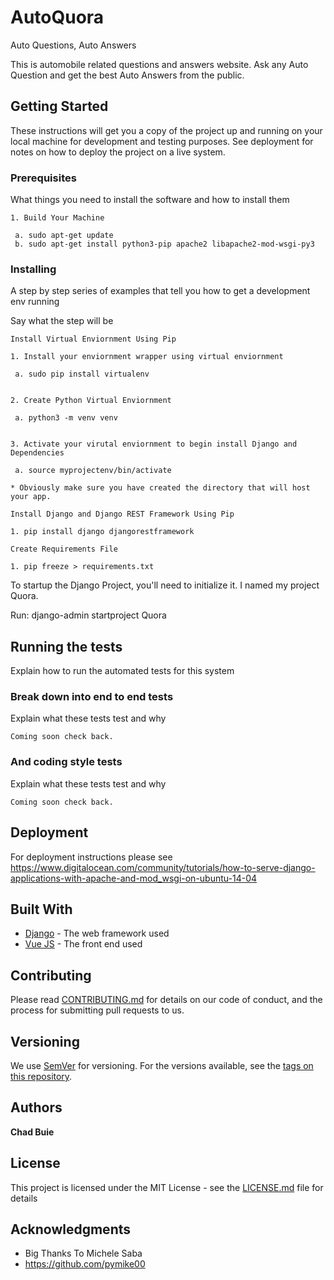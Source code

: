 # AutoQuora
Auto Questions, Auto Answers

This is automobile related questions and answers website. Ask any Auto Question and get the best Auto Answers from the public.

## Getting Started

These instructions will get you a copy of the project up and running on your local machine for development and testing purposes. See deployment for notes on how to deploy the project on a live system.

### Prerequisites

What things you need to install the software and how to install them

```
1. Build Your Machine

 a. sudo apt-get update
 b. sudo apt-get install python3-pip apache2 libapache2-mod-wsgi-py3

```

### Installing

A step by step series of examples that tell you how to get a development env running

Say what the step will be

```
Install Virtual Enviornment Using Pip

1. Install your enviornment wrapper using virtual enviornment
  
 a. sudo pip install virtualenv


2. Create Python Virtual Enviornment

 a. python3 -m venv venv


3. Activate your virutal enviornment to begin install Django and Dependencies

 a. source myprojectenv/bin/activate

* Obviously make sure you have created the directory that will host your app.

```

```
Install Django and Django REST Framework Using Pip

1. pip install django djangorestframework

```

```
Create Requirements File

1. pip freeze > requirements.txt

```

To startup the Django Project, you'll need to initialize it. I named my project Quora.

Run: django-admin startproject Quora

## Running the tests

Explain how to run the automated tests for this system

### Break down into end to end tests

Explain what these tests test and why

```
Coming soon check back.
```

### And coding style tests

Explain what these tests test and why

```
Coming soon check back.
```

## Deployment

For deployment instructions please see https://www.digitalocean.com/community/tutorials/how-to-serve-django-applications-with-apache-and-mod_wsgi-on-ubuntu-14-04

## Built With

* [Django](https://docs.djangoproject.com/en/3.0/) - The web framework used
* [Vue JS](https://vuejs.org/) - The front end used

## Contributing

Please read [CONTRIBUTING.md]() for details on our code of conduct, and the process for submitting pull requests to us.

## Versioning

We use [SemVer](http://semver.org/) for versioning. For the versions available, see the [tags on this repository](https://github.com/your/project/tags). 

## Authors

**Chad Buie** 

## License

This project is licensed under the MIT License - see the [LICENSE.md](LICENSE.md) file for details

## Acknowledgments

* Big Thanks To Michele Saba
* https://github.com/pymike00


